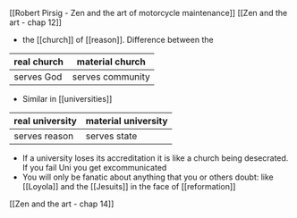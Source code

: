 [[Robert Pirsig - Zen and the art of motorcycle maintenance]]
[[Zen and the art - chap 12]]

- the [[church]] of [[reason]]. Difference between the 

|  real church |material church   |
|---|---|
| serves God  |  serves community |
- Similar in [[universities]]

|  real university |material university   |
|---|---|
| serves reason   |  serves state |
- If a university loses its accreditation it is like a church being desecrated. If you fail Uni you get excommunicated
- You will only be fanatic about anything that you or others doubt: like [[Loyola]] and the [[Jesuits]] in the face of [[reformation]]

[[Zen and the art - chap 14]]
